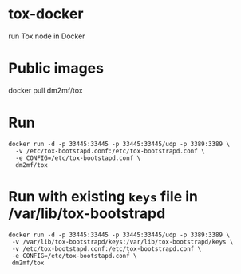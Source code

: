 # tox-docker
run Tox node in Docker

# Public images
docker pull dm2mf/tox

# Run
````
docker run -d -p 33445:33445 -p 33445:33445/udp -p 3389:3389 \
  -v /etc/tox-bootstapd.conf:/etc/tox-bootstrapd.conf \
  -e CONFIG=/etc/tox-bootstapd.conf \
  dm2mf/tox
````
# Run with existing `keys` file in /var/lib/tox-bootstrapd
````
docker run -d -p 33445:33445 -p 33445:33445/udp -p 3389:3389 \
 -v /var/lib/tox-bootstrapd/keys:/var/lib/tox-bootstrapd/keys \
 -v /etc/tox-bootstapd.conf:/etc/tox-bootstrapd.conf \
 -e CONFIG=/etc/tox-bootstapd.conf \
 dm2mf/tox
````
